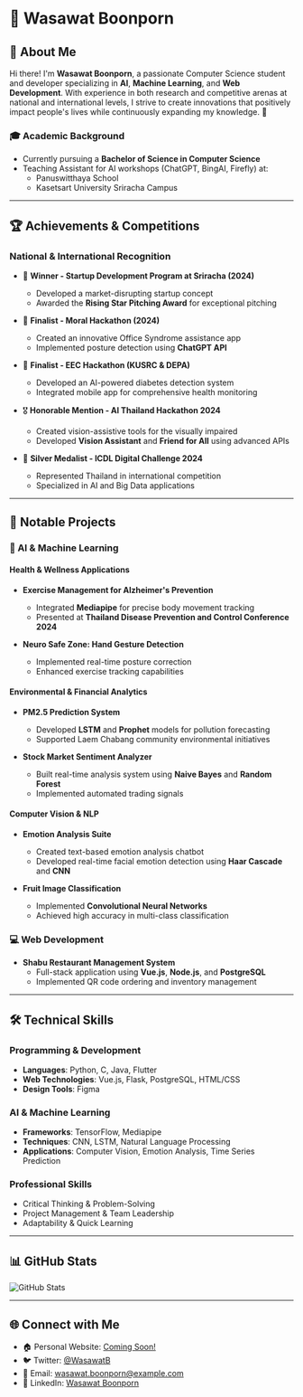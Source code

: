 # 🌟 Wasawat Boonporn

## 👋 About Me

Hi there! I'm **Wasawat Boonporn**, a passionate Computer Science student and developer specializing in **AI**, **Machine Learning**, and **Web Development**. With experience in both research and competitive arenas at national and international levels, I strive to create innovations that positively impact people's lives while continuously expanding my knowledge. 🚀

### 🎓 Academic Background
- Currently pursuing a **Bachelor of Science in Computer Science**
- Teaching Assistant for AI workshops (ChatGPT, BingAI, Firefly) at:
  - Panuswitthaya School
  - Kasetsart University Sriracha Campus

---

## 🏆 Achievements & Competitions

### National & International Recognition
- 🥇 **Winner - Startup Development Program at Sriracha (2024)**
  - Developed a market-disrupting startup concept
  - Awarded the **Rising Star Pitching Award** for exceptional pitching
  
- 🏅 **Finalist - Moral Hackathon (2024)**
  - Created an innovative Office Syndrome assistance app
  - Implemented posture detection using **ChatGPT API**
  
- 🏅 **Finalist - EEC Hackathon (KUSRC & DEPA)**
  - Developed an AI-powered diabetes detection system
  - Integrated mobile app for comprehensive health monitoring
  
- 🎖️ **Honorable Mention - AI Thailand Hackathon 2024**
  - Created vision-assistive tools for the visually impaired
  - Developed **Vision Assistant** and **Friend for All** using advanced APIs
  
- 🥈 **Silver Medalist - ICDL Digital Challenge 2024**
  - Represented Thailand in international competition
  - Specialized in AI and Big Data applications

---

## 📂 Notable Projects

### 🤖 AI & Machine Learning

#### Health & Wellness Applications
- **Exercise Management for Alzheimer's Prevention**
  - Integrated **Mediapipe** for precise body movement tracking
  - Presented at **Thailand Disease Prevention and Control Conference 2024**

- **Neuro Safe Zone: Hand Gesture Detection**
  - Implemented real-time posture correction
  - Enhanced exercise tracking capabilities

#### Environmental & Financial Analytics
- **PM2.5 Prediction System**
  - Developed **LSTM** and **Prophet** models for pollution forecasting
  - Supported Laem Chabang community environmental initiatives

- **Stock Market Sentiment Analyzer**
  - Built real-time analysis system using **Naive Bayes** and **Random Forest**
  - Implemented automated trading signals

#### Computer Vision & NLP
- **Emotion Analysis Suite**
  - Created text-based emotion analysis chatbot
  - Developed real-time facial emotion detection using **Haar Cascade** and **CNN**

- **Fruit Image Classification**
  - Implemented **Convolutional Neural Networks**
  - Achieved high accuracy in multi-class classification

### 💻 Web Development
- **Shabu Restaurant Management System**
  - Full-stack application using **Vue.js**, **Node.js**, and **PostgreSQL**
  - Implemented QR code ordering and inventory management

---

## 🛠️ Technical Skills

### Programming & Development
- **Languages**: Python, C, Java, Flutter
- **Web Technologies**: Vue.js, Flask, PostgreSQL, HTML/CSS
- **Design Tools**: Figma

### AI & Machine Learning
- **Frameworks**: TensorFlow, Mediapipe
- **Techniques**: CNN, LSTM, Natural Language Processing
- **Applications**: Computer Vision, Emotion Analysis, Time Series Prediction

### Professional Skills
- Critical Thinking & Problem-Solving
- Project Management & Team Leadership
- Adaptability & Quick Learning

---

## 📊 GitHub Stats
![GitHub Stats](https://github-readme-stats.vercel.app/api?username=IsNName&show_icons=true&theme=radical)

---

## 🌐 Connect with Me
- 🏠 Personal Website: [Coming Soon!](#)
- 🐦 Twitter: [@WasawatB](https://twitter.com/WasawatB)
- 📩 Email: wasawat.boonporn@example.com
- 💼 LinkedIn: [Wasawat Boonporn](https://www.linkedin.com/in/wasawatboonporn/)
